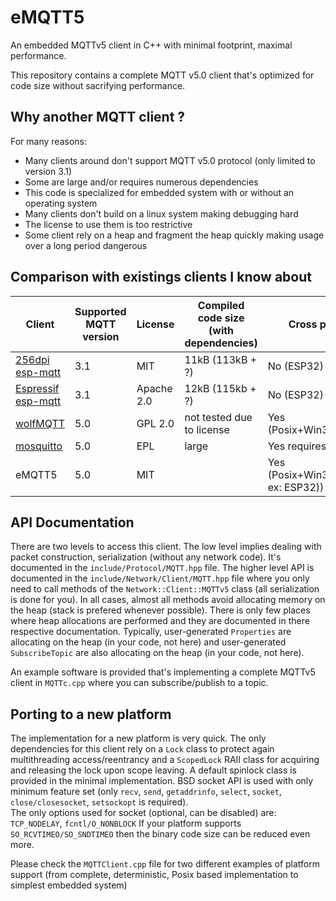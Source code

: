# eMQTT5
An embedded MQTTv5 client in C++ with minimal footprint, maximal performance.

This repository contains a complete MQTT v5.0 client that's optimized for code size without sacrifying performance.

## Why another MQTT client ?
For many reasons:

- Many clients around don't support MQTT v5.0 protocol (only limited to version 3.1)
- Some are large and/or requires numerous dependencies
- This code is specialized for embedded system with or without an operating system
- Many clients don't build on a linux system making debugging hard
- The license to use them is too restrictive
- Some client rely on a heap and fragment the heap quickly making usage over a long period dangerous


## Comparison with existings clients I know about
| Client | Supported MQTT version | License | Compiled code size (with dependencies) | Cross platform |
|--------|------------------------|---------|----------------------------------------|----------------|
| [256dpi esp-mqtt](https://github.com/256dpi/esp-mqtt)|3.1|MIT|11kB (113kB + ?)| No (ESP32)|
| [Espressif esp-mqtt](https://github.com/espressif/esp-mqtt)|3.1|Apache 2.0|12kB (115kb + ?)| No (ESP32)|
| [wolfMQTT](https://github.com/wolfSSL/wolfMQTT)|5.0|GPL 2.0|not tested due to license|Yes (Posix+Win32+Arduino)|
| [mosquitto](https://github.com/eclipse/mosquitto/)|5.0|EPL|large | Yes requires Posix|
| eMQTT5|5.0|MIT||Yes (Posix+Win32+Lwip(for ex: ESP32))|

## API Documentation
There are two levels to access this client. The low level implies dealing with packet construction, serialization (without any network code). It's documented in the `include/Protocol/MQTT.hpp` file. 
The higher level API is documented in the `include/Network/Client/MQTT.hpp` file where you only need to call methods of the `Network::Client::MQTTv5` class (all serialization is done for you).
In all cases, almost all methods avoid allocating memory on the heap (stack is prefered whenever possible).
There is only few places where heap allocations are performed and they are documented in there respective documentation.
Typically, user-generated `Properties` are allocating on the heap (in your code, not here) and user-generated `SubscribeTopic` are also allocating on the heap (in your code, not here). 

An example software is provided that's implementing a complete MQTTv5 client in `MQTTc.cpp` where you can subscribe/publish to a topic.

## Porting to a new platform
The implementation for a new platform is very quick. 
The only dependencies for this client rely on a `Lock` class to protect again multithreading access/reentrancy and a `ScopedLock` RAII class for acquiring and releasing the lock upon scope leaving. A default spinlock class is provided in the minimal implementation.
BSD socket API is used with only minimum feature set (only `recv`, `send`, `getaddrinfo`, `select`, `socket`, `close/closesocket`, `setsockopt` is required).  
The only options used for socket (optional, can be disabled) are: `TCP_NODELAY`, `fcntl/O_NONBLOCK`
If your platform supports `SO_RCVTIMEO/SO_SNDTIMEO` then the binary code size can be reduced even more.

Please check the `MQTTClient.cpp` file for two different examples of platform support (from complete, deterministic, Posix based implementation to simplest embedded system)


